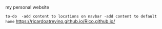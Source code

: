 my personal website

``
to-do 
  -add content to locations on navbar
  -add content to default home
``
https://ricardoatrevino.github.io/Rico.github.io/
